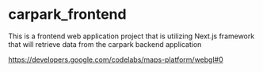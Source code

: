 # carpark_frontend
This is a frontend web application project that is utilizing Next.js framework that will retrieve data from the carpark backend application

https://developers.google.com/codelabs/maps-platform/webgl#0